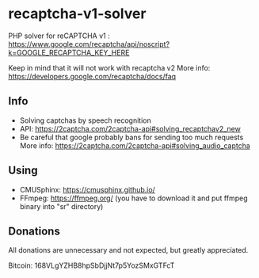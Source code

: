 # recaptcha-v1-solver
PHP solver for reCAPTCHA v1 : https://www.google.com/recaptcha/api/noscript?k=GOOGLE_RECAPTCHA_KEY_HERE

Keep in mind that it will not work with recaptcha v2 More info: https://developers.google.com/recaptcha/docs/faq

## Info
- Solving captchas by speech recognition
- API: https://2captcha.com/2captcha-api#solving_recaptchav2_new
- Be careful that google probably bans for sending too much requests More info: https://2captcha.com/2captcha-api#solving_audio_captcha

## Using
- CMUSphinx: https://cmusphinx.github.io/
- FFmpeg: https://ffmpeg.org/ (you have to download it and put ffmpeg binary into "sr" directory)

## Donations
All donations are unnecessary and not expected, but greatly appreciated.

Bitcoin: 168VLgYZHB8hpSbDjjNt7p5YozSMxGTFcT
